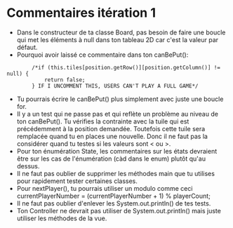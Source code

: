 # Commentaires itération 1

* Dans le constructeur de ta classe Board, pas besoin de faire une boucle qui met les éléments à null dans ton tableau 2D car c'est la valeur par défaut.
* Pourquoi avoir laissé ce commentaire dans ton canBePut():

```
        /*if (this.tiles[position.getRow()][position.getColumn()] != null) {
            return false;
        } IF I UNCOMMENT THIS, USERS CAN'T PLAY A FULL GAME*/
```
* Tu pourrais écrire le canBePut() plus simplement avec juste une boucle for.
* Il y a un test qui ne passe pas et qui reflète un problème au niveau de ton canBePut(). Tu vérifies la contrainte avec la tuile qui est précédemment à la position demandée. Toutefois cette tuile sera remplacée quand tu en places une nouvelle. Donc il ne faut pas la considérer quand tu testes si les valeurs sont < ou >.
* Pour ton énumération State, les commentaires sur les états devraient être sur les cas de l'énumération (càd dans le enum) plutôt qu'au dessus.
* Il ne faut pas oublier de supprimer les méthodes main que tu utilises pour rapidement tester certaines classes.
* Pour nextPlayer(), tu pourrais utiliser un modulo comme ceci currentPlayerNumber = (currentPlayerNumber + 1) % playerCount;
* Il ne faut pas oublier d'enlever les System.out.println() de tes tests.
* Ton Controller ne devrait pas utiliser de System.out.println() mais juste utiliser les méthodes de la vue.



